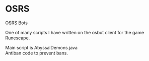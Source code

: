 # OSRS
OSRS Bots

One of many scripts I have written on the osbot client for the game Runescape.


Main script is AbyssalDemons.java <br />
Antiban code to prevent bans.
